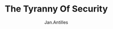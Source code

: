 ---
media: "images/rounds/round_2/tyranny_of_security.png"
media_type: image
title: The Tyranny Of Security
author: Jan.Antilles
desc: An EOR announcement declaring the colony to be under martial law following the Agitator uprising. While meant in jest, this would turn out to be fairly accurate for future shifts.
---
